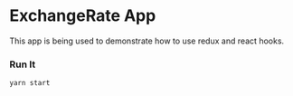 # ExchangeRate App

This app is being used to demonstrate how to use redux and react hooks.

### Run It

`yarn start`